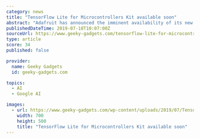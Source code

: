 ```yaml
---
category: news
title: "TensorFlow Lite for Microcontrollers Kit available soon"
abstract: "Adafruit has announced the imminent availability of its new TensorFlow Lite for Micro-controllers Kit, which will soon be available to purchase price of $44.95. The new kit uses the PyBadge as an edge processor, offering makers, developers and enthusiasts ..."
publishedDateTime: 2019-07-18T10:07:00Z
sourceUrl: https://www.geeky-gadgets.com/tensorflow-lite-for-microcontrollers-kit-18-07-2019/
type: article
score: 34
published: false

provider:
  name: Geeky Gadgets
  id: geeky-gadgets.com

topics:
  - AI
  - Google AI

images:
  - url: https://www.geeky-gadgets.com/wp-content/uploads/2019/07/TensorFlow-Lite-for-Microcontrollers-Kit.jpg
    width: 700
    height: 500
    title: "TensorFlow Lite for Microcontrollers Kit available soon"
---
```

